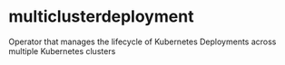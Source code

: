# multiclusterdeployment
Operator that manages the lifecycle of Kubernetes Deployments across multiple Kubernetes clusters

